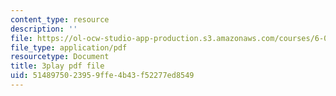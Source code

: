 ```yaml
---
content_type: resource
description: ''
file: https://ol-ocw-studio-app-production.s3.amazonaws.com/courses/6-006-introduction-to-algorithms-spring-2020/5148975023959ffe4b43f52277ed8549_e98MPnMHLxE.pdf
file_type: application/pdf
resourcetype: Document
title: 3play pdf file
uid: 51489750-2395-9ffe-4b43-f52277ed8549
---
```

